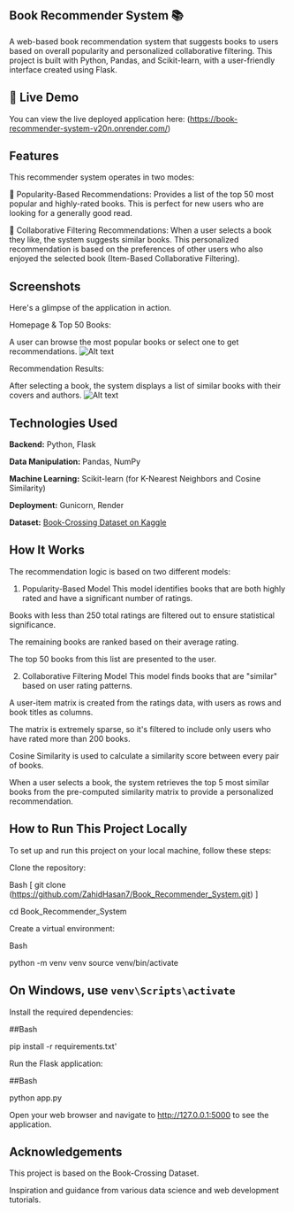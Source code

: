 ## Book Recommender System 📚

A web-based book recommendation system that suggests books to users based on overall popularity and personalized collaborative filtering. This project is built with Python, Pandas, and Scikit-learn, with a user-friendly interface created using Flask.

## 🚀 Live Demo
You can view the live deployed application here:
 (https://book-recommender-system-v20n.onrender.com/)

## Features
This recommender system operates in two modes:

🌟 Popularity-Based Recommendations: Provides a list of the top 50 most popular and highly-rated books. This is perfect for new users who are looking for a generally good read.

🤝 Collaborative Filtering Recommendations: When a user selects a book they like, the system suggests similar books. This personalized recommendation is based on the preferences of other users who also enjoyed the selected book (Item-Based Collaborative Filtering).

## Screenshots
Here's a glimpse of the application in action.

Homepage & Top 50 Books:

A user can browse the most popular books or select one to get recommendations.
   ![Alt text](https://github.com/ZahidHasan7/Book_Recommender_System/blob/main/book%201.PNG)
   
 

Recommendation Results:

After selecting a book, the system displays a list of similar books with their covers and authors.
   ![Alt text](https://github.com/ZahidHasan7/Book_Recommender_System/blob/main/book%202.PNG)
  

## Technologies Used
<b>Backend:</b> Python, Flask

<b>Data Manipulation:</b> Pandas, NumPy

<b>Machine Learning:</b> Scikit-learn (for K-Nearest Neighbors and Cosine Similarity)

<b>Deployment:</b> Gunicorn, Render

<b>Dataset:</b> [Book-Crossing Dataset on Kaggle](https://www.kaggle.com/datasets/arashnic/book-recommendation-dataset)
## How It Works
The recommendation logic is based on two different models:

1. Popularity-Based Model
This model identifies books that are both highly rated and have a significant number of ratings.

Books with less than 250 total ratings are filtered out to ensure statistical significance.

The remaining books are ranked based on their average rating.

The top 50 books from this list are presented to the user.

2. Collaborative Filtering Model
This model finds books that are "similar" based on user rating patterns.

A user-item matrix is created from the ratings data, with users as rows and book titles as columns.

The matrix is extremely sparse, so it's filtered to include only users who have rated more than 200 books.

Cosine Similarity is used to calculate a similarity score between every pair of books.

When a user selects a book, the system retrieves the top 5 most similar books from the pre-computed similarity matrix to provide a personalized recommendation.

## How to Run This Project Locally
To set up and run this project on your local machine, follow these steps:

Clone the repository:

Bash
[
git clone (https://github.com/ZahidHasan7/Book_Recommender_System.git) ] 

cd Book_Recommender_System

Create a virtual environment:

Bash

python -m venv venv
source venv/bin/activate  

## On Windows, use `venv\Scripts\activate`
Install the required dependencies:

##Bash

pip install -r requirements.txt'

Run the Flask application:

##Bash

python app.py


Open your web browser and navigate to http://127.0.0.1:5000 to see the application.

## Acknowledgements
This project is based on the Book-Crossing Dataset.

Inspiration and guidance from various data science and web development tutorials.
